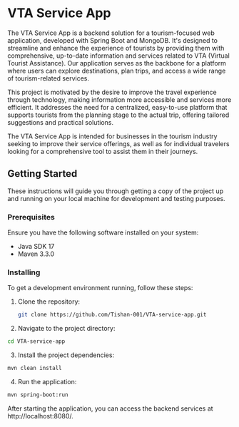 # VTA Service App

The VTA Service App is a backend solution for a tourism-focused web application, developed with Spring Boot and MongoDB. It's designed to streamline and enhance the experience of tourists by providing them with comprehensive, up-to-date information and services related to VTA (Virtual Tourist Assistance). Our application serves as the backbone for a platform where users can explore destinations, plan trips, and access a wide range of tourism-related services.

This project is motivated by the desire to improve the travel experience through technology, making information more accessible and services more efficient. It addresses the need for a centralized, easy-to-use platform that supports tourists from the planning stage to the actual trip, offering tailored suggestions and practical solutions.

The VTA Service App is intended for businesses in the tourism industry seeking to improve their service offerings, as well as for individual travelers looking for a comprehensive tool to assist them in their journeys.

## Getting Started

These instructions will guide you through getting a copy of the project up and running on your local machine for development and testing purposes.

### Prerequisites

Ensure you have the following software installed on your system:

- Java SDK 17
- Maven 3.3.0

### Installing

To get a development environment running, follow these steps:

1. Clone the repository:
   ```bash
   git clone https://github.com/Tishan-001/VTA-service-app.git
   ```
2. Navigate to the project directory:
  ```bash
  cd VTA-service-app
  ```
3. Install the project dependencies:
  ```bash
  mvn clean install
  ```
4. Run the application:
  ```bash
  mvn spring-boot:run
  ```
After starting the application, you can access the backend services at http://localhost:8080/.
